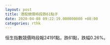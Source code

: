 ```yaml
---
layout: post
title: 港股競價時段跌61點子
date: 2020-04-08 09:22:19.000000000 +08:00
categories: rthk
---
```


恒生指數競價時段報24191點，跌61點，跌幅0.26%。
